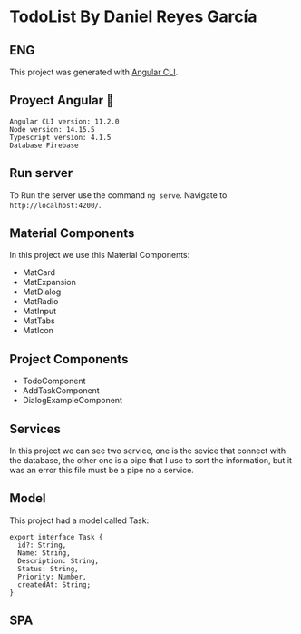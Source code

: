 

# TodoList By Daniel Reyes García
## **ENG**
This project was generated with [Angular CLI](https://github.com/angular/angular-cli).

## Proyect Angular 🔧
```
Angular CLI version: 11.2.0
Node version: 14.15.5
Typescript version: 4.1.5
Database Firebase
```
## Run server
To Run the server use the command `ng serve`. Navigate to `http://localhost:4200/`.

## Material Components
In this project we use this Material Components:
* MatCard
* MatExpansion
* MatDialog
* MatRadio
* MatInput
* MatTabs
* MatIcon
## Project Components
* TodoComponent
* AddTaskComponent
* DialogExampleComponent
## Services
In this project we can see two service, one is the sevice that connect with the database, the other one is a pipe that I use to sort the information, but it was an error this file must be a pipe no a service.
## Model
This project had a model called Task:
```
export interface Task {
  id?: String,
  Name: String,
  Description: String,
  Status: String,
  Priority: Number,
  createdAt: String;
}
```
## SPA
